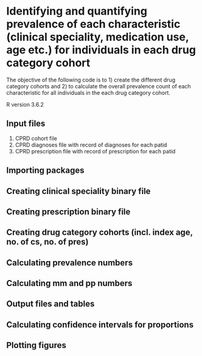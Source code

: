 # Identifying and quantifying prevalence of each characteristic (clinical speciality, medication use, age etc.) for individuals in each drug category cohort

The objective of the following code is to 1) create the different drug category cohorts and 2) to calculate the overall prevalence count of each characteristic for all individuals in the each drug category cohort.

R version 3.6.2

## Input files
 1) CPRD cohort file
 2) CPRD diagnoses file with record of diagnoses for each patid
 3) CPRD prescription file with record of prescription for each patid 

 ## Importing packages 

 ## Creating clinical speciality binary file 

 ## Creating prescription binary file 

 ## Creating drug category cohorts (incl. index age, no. of cs, no. of pres)

 ## Calculating prevalence numbers 

 ## Calculating mm and pp numbers 

 ## Output files and tables 

 ## Calculating confidence intervals for proportions 

 ## Plotting figures 


